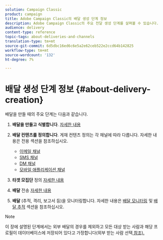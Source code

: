 ```yaml
---
solution: Campaign Classic
product: campaign
title: Adobe Campaign Classic의 배달 생성 단계 정보
description: Adobe Campaign Classic의 주요 전달 생성 단계를 살펴볼 수 있습니다.
audience: delivery
content-type: reference
topic-tags: about-deliveries-and-channels
translation-type: tm+mt
source-git-commit: 6d5dbc16ed6c6e5a2e62ceb522e2ccd64b142825
workflow-type: tm+mt
source-wordcount: '132'
ht-degree: 7%

---
```



# 배달 생성 단계 정보 {#about-delivery-creation}

배달을 만들 때의 주요 단계는 다음과 같습니다.

1. **배달을 만들고 식별합니다**. [자세한 내용](../../delivery/using/steps-create-and-identify-the-delivery.md)

1. **배달 컨텐츠를 정의합니다**. 게재 컨텐츠 정의는 각 채널에 따라 다릅니다. 자세한 내용은 전용 섹션을 참조하십시오.

   * [이메일 채널](../../delivery/using/defining-the-email-content.md)
   * [SMS 채널](../../delivery/using/sms-channel.md#defining-the-sms-content)
   * [DM 채널](../../delivery/using/defining-the-direct-mail-content.md)
   * [모바일 애플리케이션 채널](../../delivery/using/about-mobile-app-channel.md)

1. **타겟 모집단** 정의 [자세한 내용](../../delivery/using/steps-defining-the-target-population.md)

1. **배달** 전송 [자세한 내용](../../delivery/using/steps-sending-the-delivery.md)

1. **배달** (추적, 격리, 보고서 등)을 모니터링합니다. 자세한 내용은 [배달 모니터링](../../delivery/using/about-delivery-monitoring.md) 및 [배달 추적](../../delivery/using/about-message-tracking.md) 섹션을 참조하십시오.

>[!NOTE]
>
>이 장에 설명된 단계에서는 외부 배달의 경우를 제외하고 모든 대상 받는 사람과 해당 프로필이 데이터베이스에 저장되어 있다고 가정합니다(외부 받는 사람 선택[ 참조).](../../delivery/using/steps-defining-the-target-population.md#selecting-external-recipients)

